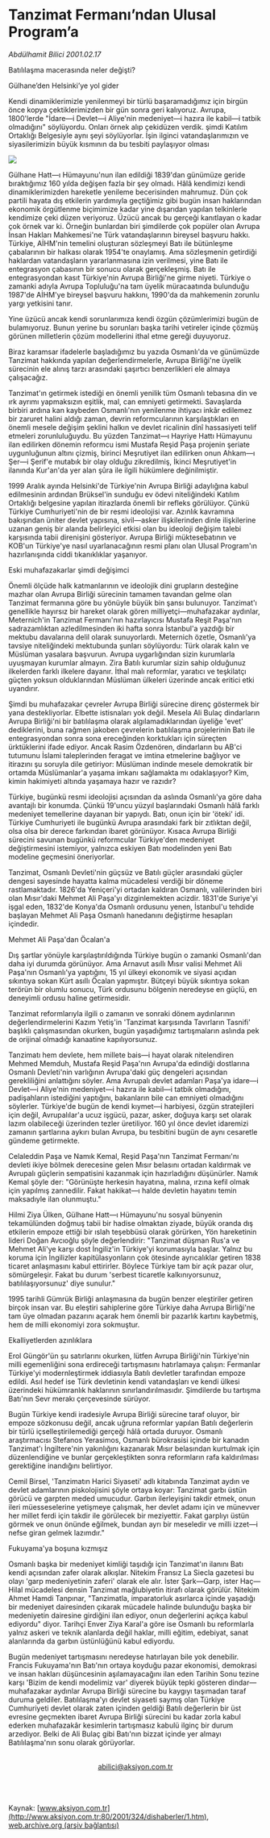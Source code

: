 # Tanzimat Fermanı’ndan Ulusal Program’a

*Abdülhamit Bilici 2001.02.17*

<div>
 <p class="baslik">
  Batılılaşma macerasında neler değişti?
 </p>
 <p class="baslik">
  Gülhane’den Helsinki’ye yol gider
 </p>
 <p class="spot">
  Kendi dinamiklerimizle yenilenmeyi  bir türlü başaramadığımız için birgün önce kopya çektiklerimizden bir gün sonra geri kalıyoruz. Avrupa,  1800'lerde "İdare—i Devlet—i  Aliye'nin medeniyet—i hazıra ile  kabil—i tatbik olmadığını"  söylüyordu. Onları örnek alıp  çekidüzen verdik. şimdi Katılım  Ortaklığı Belgesiyle aynı şeyi  söylüyorlar. İşin ilginci  vatandaşlarımızın ve siyasilerimizin  büyük kısmının da bu tesbiti  paylaşıyor olması
 </p>
 <p class="metin">
 </p>
 <img border="0" src="/web/20020111232050im_/http://www.aksiyon.com.tr/2001/324/resimler/Gulhane.jpg"/>
 <p class="metin">
  Gülhane Hatt—ı Hümayunu'nun ilan edildiği 1839'dan günümüze geride bıraktığımız 160 yılda değişen fazla bir şey olmadı. Hâlâ kendimizi kendi dinamiklerimizden hareketle yenileme becerisinden mahrumuz. Dün çok partili hayata dış etkilerin yardımıyla geçtiğimiz gibi bugün insan haklarından ekonomik örgütlenme biçimimize kadar yine dışarıdan yapılan telkinlerle kendimize çeki düzen veriyoruz. Üzücü ancak bu gerçeği kanıtlayan o kadar çok örnek var ki. Örneğin bunlardan biri şimdilerde çok popüler olan Avrupa İnsan Hakları Mahkemesi'ne Türk vatandaşlarının bireysel başvuru hakkı. Türkiye, AİHM'nin temelini oluşturan sözleşmeyi Batı ile bütünleşme çabalarının bir halkası olarak 1954'te onaylamış. Ama sözleşmenin getirdiği haklardan vatandaşların yararlanmasına izin verilmesi, yine Batı ile entegrasyon çabasının bir sonucu olarak gerçekleşmiş. Batı ile entegrasyondan kasıt Türkiye'nin Avrupa Birliği'ne girme niyeti. Türkiye o zamanki adıyla Avrupa Topluluğu'na tam üyelik müracaatında bulunduğu 1987'de AİHM'ye bireysel başvuru hakkını, 1990'da da mahkemenin zorunlu yargı yetkisini tanır.
 </p>
 <p class="metin">
  Yine üzücü ancak kendi sorunlarımıza kendi özgün çözümlerimizi bugün de bulamıyoruz. Bunun yerine bu sorunları başka tarihi vetireler içinde çözmüş görünen milletlerin çözüm modellerini ithal etme gereği duyuyoruz.
 </p>
 <p class="metin">
  Biraz karamsar ifadelerle başladığımız bu yazıda Osmanlı'da ve günümüzde Tanzimat hakkında yapılan değerlendirmelerle, Avrupa Birliği'ne üyelik sürecinin ele alınış tarzı arasındaki şaşırtıcı benzerlikleri ele almaya çalışacağız.
 </p>
 <p class="metin">
  Tanzimat'ın getirmek istediği en önemli yenilik tüm Osmanlı tebasına din ve ırk ayrımı yapmaksızın eşitlik, mal, can emniyeti getirmekti. Savaşlarda birbiri ardına kan kaybeden Osmanlı'nın yenilenme ihtiyacı inkâr edilemez bir zaruret halini aldığı zaman, devrin reformcularının karşılaştıkları en önemli mesele değişim şeklini halkın ve devlet ricalinin dînî hassasiyeti telif etmeleri zorunluluğuydu. Bu yüzden Tanzimat—ı Hayriye Hattı Hümayunu ilan edilirken dönemin reformcu ismi Mustafa Reşid Paşa projenin şeriate uygunluğunun altını çizmiş, birinci Meşrutiyet ilan edilirken onun Ahkam—ı Şer—i Şerif'e mutabık bir olay olduğu zikredilmiş, İkinci Meşrutiyet'in ilanında Kur'an'da yer alan şûra ile ilgili hükümlere değinilmiştir.
 </p>
 <p class="metin">
  1999 Aralık ayında Helsinki'de Türkiye'nin Avrupa Birliği adaylığına kabul edilmesinin ardından Brüksel'in sunduğu ev ödevi niteliğindeki Katılım Ortaklığı belgesine yapılan itirazlarda önemli bir refleks görülüyor. Çünkü Türkiye Cumhuriyeti'nin de bir resmi ideolojisi var. Azınlık kavramına bakışından üniter devlet yapısına, sivil—asker ilişkilerinden dinle ilişkilerine uzanan geniş bir alanda belirleyici etkisi olan bu ideoloji değişim talebi karşısında tabii direnişini gösteriyor. Avrupa Birliği müktesebatının ve KOB'un Türkiye'ye nasıl uyarlanacağının resmi planı olan Ulusal Program'ın hazırlanışında ciddi tıkanıklıklar yaşanıyor.
 </p>
 <p class="metin">
  Eski muhafazakarlar şimdi değişimci
 </p>
 <p class="metin">
  Önemli ölçüde halk katmanlarının ve ideolojik dini grupların desteğine mazhar olan Avrupa Birliği sürecinin tamamen tavandan gelme olan Tanzimat fermanına göre bu yönüyle büyük bin şansı bulunuyor. Tanzimat'ı genellikle hayırsız bir hareket olarak gören milliyetçi—muhafazakar aydınlar, Meternich'in Tanzimat Fermanı'nın hazırlayıcısı Mustafa Reşit Paşa'nın sadrazamlıktan azledilmesinden iki hafta sonra İstanbul'a yazdığı bir mektubu davalarına delil olarak sunuyorlardı. Meternich özetle, Osmanlı'ya tavsiye niteliğindeki mektubunda şunları söylüyordu: Türk olarak kalın ve Müslüman yasalara başvurun. Avrupa uygarlığından sizin kurumlarla uyuşmayan kurumlar almayın. Zira Batılı kurumlar sizin sahip olduğunuz ilkelerden farklı ilkelere dayanır. İthal malı reformlar, yaratıcı ve teşkilatçı güçten yoksun olduklarından Müslüman ülkeleri üzerinde ancak eritici etki uyandırır.
 </p>
 <p class="metin">
  Şimdi bu muhafazakar çevreler Avrupa Birliği sürecine direnç göstermek bir yana destekliyorlar. Elbette istisnaları yok değil. Mesela Ali Bulaç dindarların Avrupa Birliği'ni bir batılılaşma olarak algılamadıklarından üyeliğe 'evet' dediklerini, buna rağmen jakoben çevrelerin batılılaşma projelerinin Batı ile entegrasyondan sonra sona ereceğinden korktukları için süreçten ürktüklerini ifade ediyor. Ancak Rasim Özdenören, dindarların bu AB'ci tutumunu İslami taleplerinden feragat ve imtina etmelerine bağlıyor ve itirazını şu soruyla dile getiriyor: Müslüman indinde mesele demokratik bir ortamda Müslümanlar'a yaşama imkanı sağlamakta mı odaklaşıyor? Kim, kimin hakimiyeti altında yaşamaya hazır ve razıdır?
 </p>
 <p class="metin">
  Türkiye, bugünkü resmi ideolojisi açısından da aslında Osmanlı'ya göre daha avantajlı bir konumda. Çünkü 19'uncu yüzyıl başlarındaki Osmanlı hâlâ farklı medeniyet temellerine dayanan bir yapıydı. Batı, onun için bir 'öteki' idi. Türkiye Cumhuriyeti ile bugünkü Avrupa arasındaki fark bir zıtlıktan değil, olsa olsa bir derece farkından ibaret görünüyor. Kısaca Avrupa Birliği sürecini savunan bugünkü reformcular Türkiye'den medeniyet değiştirmesini istemiyor, yalnızca eskiyen Batı modelinden yeni Batı modeline geçmesini öneriyorlar.
 </p>
 <p class="metin">
  Tanzimat, Osmanlı Devleti'nin güçsüz ve Batılı güçler arasındaki güçler dengesi sayesinde hayatta kalma mücadelesi verdiği bir döneme rastlamaktadır. 1826'da Yeniçeri'yi ortadan kaldıran Osmanlı, valilerinden biri olan Mısır'daki Mehmet Ali Paşa'yı dizginlemekten acizdir. 1831'de Suriye'yi işgal eden, 1832'de Konya'da Osmanlı ordusunu yenen, İstanbul'u tehdide başlayan Mehmet Ali Paşa Osmanlı hanedanını değiştirme hesapları içindedir.
 </p>
 <p class="metin">
  Mehmet Ali Paşa'dan Öcalan'a
 </p>
 <p class="metin">
  Dış şartlar yönüyle karşılaştırıldığında Türkiye bugün o zamanki Osmanlı'dan daha iyi durumda görünüyor. Ama Arnavut asıllı Mısır valisi Mehmet Ali Paşa'nın Osmanlı'ya yaptığını, 15 yıl ülkeyi ekonomik ve siyasi açıdan sıkıntıya sokan Kürt asıllı Öcalan yapmıştır. Bütçeyi büyük sıkıntıya sokan terörün bir olumlu sonucu, Türk ordusunu bölgenin neredeyse en güçlü, en deneyimli ordusu haline getirmesidir.
 </p>
 <p class="metin">
  Tanzimat reformlarıyla ilgili o zamanın ve sonraki dönem aydınlarının değerlendirmelerini Kazım Yetiş'in 'Tanzimat karşısında Tavırların Tasnifi' başlıklı çalışmasından okurken, bugün yaşadığımız tartışmaların aslında pek de orijinal olmadığı kanaatine kapılıyorsunuz.
 </p>
 <p class="metin">
  Tanzimatı hem devlete, hem millete bais—i hayat olarak nitelendiren Mehmed Memduh, Mustafa Reşid Paşa'nın Avrupa'da edindiği dostlarına Osmanlı Devleti'nin varlığının Avrupa'daki güç dengeleri açısından gerekliliğini anlattığını söyler. Ama Avrupalı devlet adamları Paşa'ya idare—i Devlet—i Aliye'nin medeniyet—i hazıra ile kabil—i tatbik olmadığını, padişahların istediğini yaptığını, bakanların bile can emniyeti olmadığını söylerler. Türkiye'de bugün de kendi kıymet—i harbiyesi, özgün stratejileri için değil, Avrupalılar'a ucuz işgücü, pazar, asker, doğuya karşı set olarak lazım olabileceği üzerinden tezler üretiliyor. 160 yıl önce devlet idaremizi zamanın şartlarına aykırı bulan Avrupa, bu tesbitini bugün de aynı cesaretle gündeme getirmekte.
 </p>
 <p class="metin">
  Celaleddin Paşa ve Namık Kemal, Reşid Paşa'nın Tanzimat Fermanı'nı devleti ikiye bölmek derecesine gelen Mısır belasını ortadan kaldırmak ve Avrupalı güçlerin sempatisini kazanmak için hazırladığını düşünürler. Namık Kemal şöyle der: "Görünüşte herkesin hayatına, malına, ırzına kefil olmak için yapılmış zannedilir. Fakat hakikat—ı halde devletin hayatını temin maksadıyle ilan olunmuştu."
 </p>
 <p class="metin">
  Hilmi Ziya Ülken, Gülhane Hatt—ı Hümayunu'nu sosyal bünyenin tekamülünden doğmuş tabii bir hadise olmaktan ziyade, büyük oranda dış etkilerin empoze ettiği bir ıslah teşebbüsü olarak görürken, Yön hareketinin lideri Doğan Avcıoğlu şöyle değerlendirir: "Tanzimat düşman Rus'a ve Mehmet Ali'ye karşı dost İngiliz'in Türkiye'yi korumasıyla başlar. Yalnız bu koruma için İngilizler kapitülasyonların çok ötesinde ayrıcalıklar getiren 1838 ticaret anlaşmasını kabul ettirirler. Böylece Türkiye tam bir açık pazar olur, sömürgeleşir. Fakat bu durum 'serbest ticaretle kalkınıyorsunuz, batılılaşıyorsunuz' diye sunulur."
 </p>
 <p class="metin">
  1995 tarihli Gümrük Birliği anlaşmasına da bugün benzer eleştiriler getiren birçok insan var. Bu eleştiri sahiplerine göre Türkiye daha Avrupa Birliği'ne tam üye olmadan pazarını açarak hem önemli bir pazarlık kartını kaybetmiş, hem de milli ekonomiyi zora sokmuştur.
 </p>
 <p class="metin">
  Ekalliyetlerden azınlıklara
 </p>
 <p class="metin">
  Erol Güngör'ün şu satırlarını okurken, lütfen Avrupa Birliği'nin Türkiye'nin milli egemenliğini sona erdireceği tartışmasını hatırlamaya çalışın: Fermanlar Türkiye'yi modernleştirmek iddiasıyla Batılı devletler tarafından empoze edildi. Asıl hedef ise Türk devletinin kendi vatandaşları ve kendi ülkesi üzerindeki hükümranlık haklarının sınırlandırılmasıdır. Şimdilerde bu tartışma Batı'nın Sevr merakı çerçevesinde sürüyor.
 </p>
 <p class="metin">
  Bugün Türkiye kendi iradesiyle Avrupa Birliği sürecine taraf oluyor, bir empoze sözkonusu değil, ancak uğruna reformlar yapılan Batılı değerlerin bir türlü içselleştirilemediği gerçeği hâlâ ortada duruyor. Osmanlı araştırmacısı Stefanos Yerasimos, Osmanlı bürokrasisi içinde bir kanadın Tanzimat'ı İngiltere'nin yakınlığını kazanarak Mısır belasından kurtulmak için düzenlendiğine ve bunlar gerçekleştikten sonra reformların rafa kaldırılması gerektiğine inandığını belirtiyor.
 </p>
 <p class="metin">
  Cemil Birsel, 'Tanzimatın Harici Siyaseti' adlı kitabında Tanzimat aydın ve devlet adamlarının piskolojisini şöyle ortaya koyar: Tanzimat garbı üstün görücü ve garpten meded umucudur. Garbın ilerleyişini takdir etmek, onun ileri müesseselerine yetişmeye çalışmak, her devlet adamı için ve münevver her millet ferdi için takdir ile görülecek bir meziyettir. Fakat garplıyı üstün görmek ve onun önünde eğilmek, bundan ayrı bir meseledir ve milli izzet—i nefse giran gelmek lazımdır."
 </p>
 <p class="metin">
  Fukuyama'ya boşuna kızmışız
 </p>
 <p class="metin">
  Osmanlı başka bir medeniyet kimliği taşıdığı için Tanzimat'ın ilanını Batı kendi açısından zafer olarak alkışlar. Nitekim Fransız La Siecla gazetesi bu olayı 'garp medeniyetinin zaferi' olarak ele alır. İster Şark—Garp, ister Haç—Hilal mücadelesi densin Tanzimat mağlubiyetin itirafı olarak görülür. Nitekim Ahmet Hamdi Tanpınar, "Tanzimatla, imparatorluk asırlarca içinde yaşadığı bir medeniyet dairesinden çıkarak mücadele halinde bulunduğu başka bir medeniyetin dairesine girdiğini ilan ediyor, onun değerlerini açıkça kabul ediyordu" diyor. Tarihçi Enver Ziya Karal'a göre ise Osmanlı bu reformlarla yalnız askeri ve teknik alanlarda değil haklar, milli eğitim, edebiyat, sanat alanlarında da garbın üstünlüğünü kabul ediyordu.
 </p>
 <p class="metin">
  Bugün medeniyet tartışmasını neredeyse hatırlayan bile yok denebilir. Francis Fukuyama'nın Batı'nın ortaya koyduğu pazar ekonomisi, demokrasi ve insan hakları düşüncesinin aşılamayacağını ilan eden Tarihin Sonu tezine karşı 'Bizim de kendi modelimiz var' diyerek büyük tepki gösteren dindar—muhafazakar aydınlar Avrupa Birliği sürecine bu kaygıyı taşımadan taraf duruma geldiler. Batılılaşma'yı devlet siyaseti saymış olan Türkiye Cumhuriyeti devlet olarak zaten içinden geldiği Batılı değerlerin bir üst evresine geçmekten ibaret Avrupa Birliği sürecini bu kadar zorla kabul ederken muhafazakâr kesimlerin tartışmasız kabulü ilginç bir durum arzediyor. Belki de Ali Bulaç gibi Batı'nın bizzat içinde yer almayı Batılılaşma'nın sonu olarak görüyorlar.
 </p>
 <br/>
 <center>
  <a class="anaorta" href="http://web.archive.org/web/20020111232050/mailto:abilici@aksiyon.com.tr">
   abilici@aksiyon.com.tr
  </a>
 </center>
 <br/>
 <br/>
 <br/>
</div>

Kaynak: [www.aksiyon.com.tr](http://www.aksiyon.com.tr:80/2001/324/dishaberler/1.htm), [web.archive.org (arşiv bağlantısı)](http://web.archive.org/web/20020111232050/http://www.aksiyon.com.tr:80/2001/324/dishaberler/1.htm)
